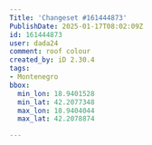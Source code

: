 ```yaml
---
Title: 'Changeset #161444873'
PublishDate: 2025-01-17T08:02:09Z
id: 161444873
user: dada24
comment: roof colour
created_by: iD 2.30.4
tags:
- Montenegro
bbox:
  min_lon: 18.9401528
  min_lat: 42.2077348
  max_lon: 18.9404044
  max_lat: 42.2078874

---
```


